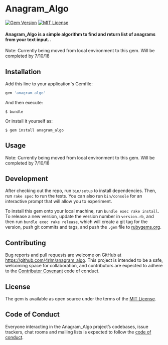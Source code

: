 # Anagram_Algo

[![Gem Version](https://badge.fury.io/rb/anagram_algo.svg)](https://badge.fury.io/rb/anagram_algo)
[![MIT License](https://img.shields.io/badge/License-MIT-yellow.svg)](https://opensource.org/licenses/MIT)

#### Anagram_Algo is a simple algorithm to find and return list of anagrams from your text input. .

Note: Currently being moved from local environment to this gem.  Will be completed by 7/10/18

## Installation

Add this line to your application's Gemfile:

```ruby
gem 'anagram_algo'
```

And then execute:

    $ bundle

Or install it yourself as:

    $ gem install anagram_algo

## Usage

Note: Currently being moved from local environment to this gem.  Will be completed by 7/10/18

## Development

After checking out the repo, run `bin/setup` to install dependencies. Then, run `rake spec` to run the tests. You can also run `bin/console` for an interactive prompt that will allow you to experiment.

To install this gem onto your local machine, run `bundle exec rake install`. To release a new version, update the version number in `version.rb`, and then run `bundle exec rake release`, which will create a git tag for the version, push git commits and tags, and push the `.gem` file to [rubygems.org](https://rubygems.org).

## Contributing

Bug reports and pull requests are welcome on GitHub at https://github.com/4rlm/anagram_algo. This project is intended to be a safe, welcoming space for collaboration, and contributors are expected to adhere to the [Contributor Covenant](http://contributor-covenant.org) code of conduct.

## License

The gem is available as open source under the terms of the [MIT License](https://opensource.org/licenses/MIT).

## Code of Conduct

Everyone interacting in the Anagram_Algo project’s codebases, issue trackers, chat rooms and mailing lists is expected to follow the [code of conduct](https://github.com/4rlm/anagram_algo/blob/master/CODE_OF_CONDUCT.md).
